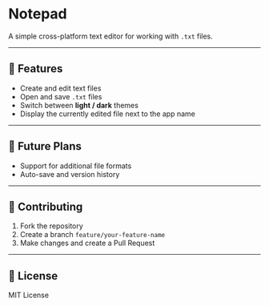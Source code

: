 # Notepad

A simple cross-platform text editor for working with `.txt` files.

---

## 🚀 Features

- Create and edit text files
- Open and save `.txt` files
- Switch between **light / dark** themes
- Display the currently edited file next to the app name

---

## 🌟 Future Plans

- Support for additional file formats
- Auto-save and version history

---

## 🤝 Contributing

1. Fork the repository
2. Create a branch `feature/your-feature-name`
3. Make changes and create a Pull Request

---

## 📄 License

MIT License

